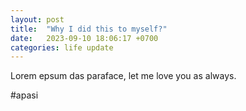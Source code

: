 ```yaml
---
layout: post
title:  "Why I did this to myself?"
date:   2023-09-10 18:06:17 +0700
categories: life update
---
```

Lorem epsum das paraface,
let me love you as always.

#apasi
